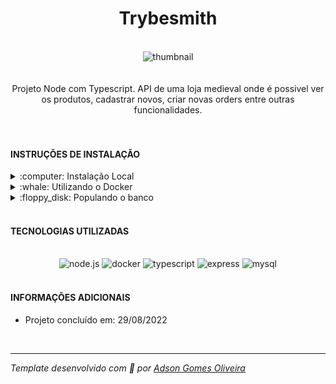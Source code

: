 <div align="center"><h1>Trybesmith</h1></div>
<br />
<div align="center"><img src="https://i.ibb.co/T2hQyQR/image.png" alt="thumbnail" /></div>
<br />
<br />
<div align="center">
 Projeto Node com Typescript.
 API de uma loja medieval onde é possivel ver os produtos, cadastrar novos, criar novas orders entre outras funcionalidades.
</div>
<br />
<br />
<h4>INSTRUÇÕES DE INSTALAÇÃO</h4>
<details>
<summary>:computer: Instalação Local</summary>
<br>

> Faça o clone deste repositório `git clone git@github.com:Adson-Gomes-Oliveira/trybesmith.git`

> Execute `npm install`

> Execute `npm start`

> Aproveite !! :smile:
</details>
<details>
<summary>:whale: Utilizando o Docker</summary>
<br>

> Faça o clone deste repositório `git clone git@github.com:Adson-Gomes-Oliveira/trybe-futebol-clube.git`

> Entre na pasta e execute `docker-compose up -d --build`

> Aproveite !! :smile:
</details>
<details>
<summary>:floppy_disk: Populando o banco</summary>
<br>

> O Script completo para popular o banco está na raiz do projeto -> **Trybesmith.sql**

> Aproveite !! :smile:
</details>
<br />
<h4>TECNOLOGIAS UTILIZADAS</h4>
<br />
<div align="center">
<img src="https://img.shields.io/badge/node.js-6DA55F?style=for-the-badge&logo=node.js&logoColor=white" alt="node.js" />
<img src="https://img.shields.io/badge/docker-%230db7ed.svg?style=for-the-badge&logo=docker&logoColor=white" alt="docker" />
<img src="https://img.shields.io/badge/typescript-%23007ACC.svg?style=for-the-badge&logo=typescript&logoColor=white" alt="typescript" />
<img src="https://img.shields.io/badge/express.js-%23404d59.svg?style=for-the-badge&logo=express&logoColor=%2361DAFB" alt="express" />
<img src="https://img.shields.io/badge/MySQL-00000F?style=for-the-badge&logo=mysql&logoColor=white" alt="mysql" />
</div>
<br />
<h4>INFORMAÇÕES ADICIONAIS</h4>

- Projeto concluído em: 29/08/2022
<br />

---

*Template desenvolvido com :white_heart: por <a href="https://github.com/Adson-Gomes-Oliveira">Adson Gomes Oliveira</a>* 
